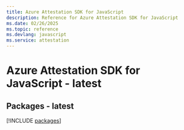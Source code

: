 ```yaml
---
title: Azure Attestation SDK for JavaScript
description: Reference for Azure Attestation SDK for JavaScript
ms.date: 02/26/2025
ms.topic: reference
ms.devlang: javascript
ms.service: attestation
---
```

# Azure Attestation SDK for JavaScript - latest
## Packages - latest
[!INCLUDE [packages](attestation-index.md)]